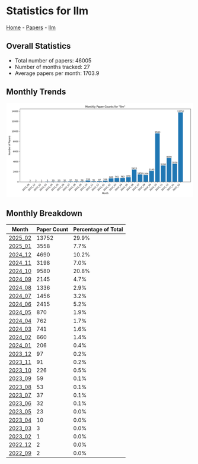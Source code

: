 # Statistics for llm

[Home](https://arxcompass.github.io) - [Papers](https://arxcompass.github.io/papers) - [llm](https://arxcompass.github.io/papers/llm)

## Overall Statistics

- Total number of papers: 46005
- Number of months tracked: 27
- Average papers per month: 1703.9

## Monthly Trends

![Monthly Paper Counts](monthly_stats.png)

## Monthly Breakdown

| Month | Paper Count | Percentage of Total |
| --- | --- | --- |
| [2025_02](./2025_02/papers_1.md) | 13752 | 29.9% |
| [2025_01](./2025_01/papers_1.md) | 3558 | 7.7% |
| [2024_12](./2024_12/papers_1.md) | 4690 | 10.2% |
| [2024_11](./2024_11/papers_1.md) | 3198 | 7.0% |
| [2024_10](./2024_10/papers_1.md) | 9580 | 20.8% |
| [2024_09](./2024_09/papers_1.md) | 2145 | 4.7% |
| [2024_08](./2024_08/papers_1.md) | 1336 | 2.9% |
| [2024_07](./2024_07/papers_1.md) | 1456 | 3.2% |
| [2024_06](./2024_06/papers_1.md) | 2415 | 5.2% |
| [2024_05](./2024_05/papers_1.md) | 870 | 1.9% |
| [2024_04](./2024_04/papers_1.md) | 762 | 1.7% |
| [2024_03](./2024_03/papers_1.md) | 741 | 1.6% |
| [2024_02](./2024_02/papers_1.md) | 660 | 1.4% |
| [2024_01](./2024_01/papers_1.md) | 206 | 0.4% |
| [2023_12](./2023_12/papers_1.md) | 97 | 0.2% |
| [2023_11](./2023_11/papers_1.md) | 91 | 0.2% |
| [2023_10](./2023_10/papers_1.md) | 226 | 0.5% |
| [2023_09](./2023_09/papers_1.md) | 59 | 0.1% |
| [2023_08](./2023_08/papers_1.md) | 53 | 0.1% |
| [2023_07](./2023_07/papers_1.md) | 37 | 0.1% |
| [2023_06](./2023_06/papers_1.md) | 32 | 0.1% |
| [2023_05](./2023_05/papers_1.md) | 23 | 0.0% |
| [2023_04](./2023_04/papers_1.md) | 10 | 0.0% |
| [2023_03](./2023_03/papers_1.md) | 3 | 0.0% |
| [2023_02](./2023_02/papers_1.md) | 1 | 0.0% |
| [2022_12](./2022_12/papers_1.md) | 2 | 0.0% |
| [2022_09](./2022_09/papers_1.md) | 2 | 0.0% |
